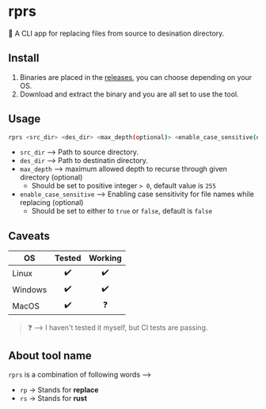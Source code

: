 # rprs
:crab: A CLI app for replacing files from source to desination directory.

## Install
1. Binaries are placed in the [releases](https://github.com/Karthik-d-k/rprs/releases), you can choose depending on your OS.
2. Download and extract the binary and you are all set to use the tool.

## Usage
```bash
rprs <src_dir> <des_dir> <max_depth(optional)> <enable_case_sensitive(optional)>
```
- `src_dir` --> Path to source directory.
- `des_dir` --> Path to destinatin directory.
- `max_depth` --> maximum allowed depth to recurse through given directory (optional)
  - Should be set to positive integer `> 0`, default value is `255`
- `enable_case_sensitive` --> Enabling case sensitivity for file names while replacing (optional)
  - Should be set to either to `true` or `false`, default is `false`

## Caveats
|OS      | Tested           | Working          |
|--------|:----------------:|:----------------:|
|Linux   |:heavy_check_mark:|:heavy_check_mark:|
|Windows |:heavy_check_mark:|:heavy_check_mark:|
|MacOS   |:heavy_check_mark:|:question:        |
> :question: --> I haven't tested it myself, but CI tests are passing.

## About tool name
`rprs` is a combination of following words -->
- `rp` -> Stands for **replace**
- `rs` -> Stands for **rust**

